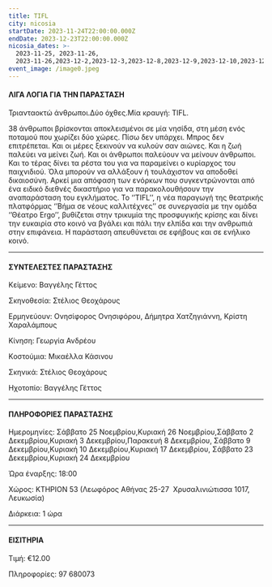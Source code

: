 ```yaml
---
title: TIFL
city: nicosia
startDate: 2023-11-24T22:00:00.000Z
endDate: 2023-12-23T22:00:00.000Z
nicosia_dates: >-
  2023-11-25, 2023-11-26,
  2023-11-26,2023-12-2,2023-12-3,2023-12-8,2023-12-9,2023-12-10,2023-12-17,2023-12-23,2023-12-24
event_image: /image0.jpeg
---
```


#### ΛΙΓΑ ΛΟΓΙΑ ΓΙΑ ΤΗΝ ΠΑΡΑΣΤΑΣΗ

Τριανταοκτώ άνθρωποι.Δύο όχθες.Μία κραυγή: TIFL.

38 άνθρωποι βρίσκονται αποκλεισμένοι σε μία νησίδα, στη μέση ενός ποταμού που χωρίζει δύο χώρες. Πίσω δεν υπάρχει. Μπρος δεν επιτρέπεται. Και οι μέρες ξεκινούν να κυλούν σαν αιώνες. Και η ζωή παλεύει να μείνει ζωή. Και οι άνθρωποι παλεύουν να μείνουν άνθρωποι. Και το τέρας δίνει τα ρέστα του για να παραμείνει ο κυρίαρχος του παιχνιδιού. Όλα μπορούν να αλλάξουν ή τουλάχιστον να αποδοθεί δικαιοσύνη. Αρκεί μια απόφαση των ενόρκων που συγκεντρώνονται από ένα ειδικό διεθνές δικαστήριο για να παρακολουθήσουν την αναπαράσταση του εγκλήματος. Το ‘’TIFL’’, η νέα παραγωγή της θεατρικής πλατφόρμας ‘’Βήμα σε νέους καλλιτέχνες’’ σε συνεργασία με την ομάδα ‘’Θέατρο Ergo’’, βυθίζεται στην τρικυμία της προσφυγικής κρίσης και δίνει την ευκαιρία στο κοινό να βγάλει και πάλι την ελπίδα και την ανθρωπιά στην επιφάνεια. Η παράσταση απευθύνεται σε εφήβους και σε ενήλικο κοινό.

***

#### ΣΥΝΤΕΛΕΣΤΕΣ ΠΑΡΑΣΤΑΣΗΣ

Κείμενο: Βαγγέλης Γέττος

Σκηνοθεσία: Στέλιος Θεοχάρους

Ερμηνεύουν: Ονησίφορος Ονησιφόρου, Δήμητρα Χατζηγιάννη, Κρίστη Χαραλάμπους

Κίνηση: Γεωργία Ανδρέου

Kοστούμια: Μικαέλλα Κάσινου

Σκηνικά: Στέλιος Θεοχάρους

Ηχοτοπίο: Βαγγέλης Γέττος

***

#### ΠΛΗΡΟΦΟΡΙΕΣ ΠΑΡΑΣΤΑΣΗΣ

Ημερομηνίες: Σάββατο 25 Νοεμβρίου,Κυριακή 26 Νοεμβρίου,Σάββατο 2 Δεκεμβρίου,Κυριακή 3 Δεκεμβρίου,Παρακευή 8 Δεκεμβρίου, Σάββατο 9 Δεκεμβρίου,Κυριακή 10 Δεκεμβρίου,Κυριακή 17 Δεκεμβρίου, Σάββατο 23 Δεκεμβρίου,Κυριακή 24 Δεκεμβρίου

Ώρα έναρξης: 18:00

Χώρος: ΚΤΗΡΙΟΝ 53 (Λεωφόρος Αθήνας 25-27  Χρυσαλινιώτισσα 1017, Λευκωσία) 

Διάρκεια: 1 ώρα

***

#### ΕΙΣΙΤΗΡΙΑ

Τιμή: €12.00

Πληροφορίες: 97 680073
